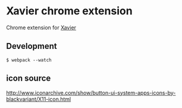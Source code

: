 # Xavier chrome extension

Chrome extension for [Xavier](https://github.com/ewnd9/xavier)


## Development

`$ webpack --watch`

## icon source

http://www.iconarchive.com/show/button-ui-system-apps-icons-by-blackvariant/X11-icon.html
